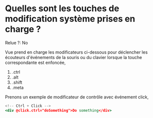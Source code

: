 # Quelles sont les touches de modification système prises en charge ?

Relue ?: No

Vue prend en charge les modificateurs ci-dessous pour déclencher les écouteurs d'événements de la souris ou du clavier lorsque la touche correspondante est enfoncée,

1. .ctrl
2. .alt
3. .shift
4. .meta

Prenons un exemple de modificateur de contrôle avec événement click,

```jsx
<!-- Ctrl + Click -->
<div @click.ctrl="doSomething">Do something</div>
```